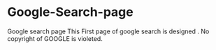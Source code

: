 # Google-Search-page
Google search page
This First page of google search is designed .
No copyright of GOOGLE is violeted.
